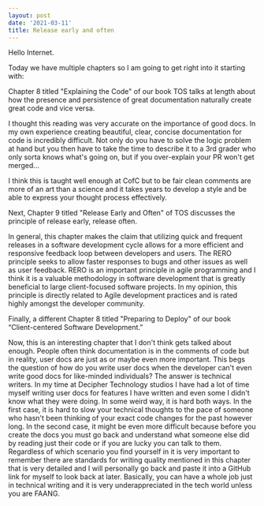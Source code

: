```yaml
---
layout: post
date: '2021-03-11'
title: Release early and often
---
```

Hello Internet.

Today we have multiple chapters so I am going to get right into it starting with:

Chapter 8 titled "Explaining the Code" of our book TOS talks at length about how the presence and persistence of great documentation naturally create great code and vice versa.

I thought this reading was very accurate on the importance of good docs. In my own experience creating beautiful, clear, concise documentation for code is incredibly difficult. Not only do you have to solve the logic problem at hand but you then have to take the time to describe it to a 3rd grader who only sorta knows what's going on, but if you over-explain your PR won't get merged...

I think this is taught well enough at CofC but to be fair clean comments are more of an art than a science and it takes years to develop a style and be able to express your thought process effectively.

Next, Chapter 9 titled "Release Early and Often" of TOS discusses the principle of release early, release often.

In general, this chapter makes the claim that utilizing quick and frequent releases in a software development cycle allows for a more efficient and responsive feedback loop between developers and users. The RERO principle seeks to allow faster responses to bugs and other issues as well as user feedback. RERO is an important principle in agile programming and I think it is a valuable methodology in software development that is greatly beneficial to large client-focused software projects. In my opinion, this principle is directly related to Agile development practices and is rated highly amongst the developer community.

Finally, a different Chapter 8 titled "Preparing to Deploy" of our book “Client-centered Software Development.”

Now, this is an interesting chapter that I don't think gets talked about enough. People often think documentation is in the comments of code but in reality, user docs are just as or maybe even more important. This begs the question of how do you write user docs when the developer can't even write good docs for like-minded individuals? The answer is technical writers. In my time at Decipher Technology studios I have had a lot of time myself writing user docs for features I have written and even some I didn't know what they were doing. In some weird way, it is hard both ways. In the first case, it is hard to slow your technical thoughts to the pace of someone who hasn't been thinking of your exact code changes for the past however long. In the second case, it might be even more difficult because before you create the docs you must go back and understand what someone else did by reading just their code or if you are lucky you can talk to them. Regardless of which scenario you find yourself in it is very important to remember there are standards for writing quality mentioned in this chapter that is very detailed and I will personally go back and paste it into a GitHub link for myself to look back at later. Basically, you can have a whole job just in technical writing and it is very underappreciated in the tech world unless you are FAANG.

